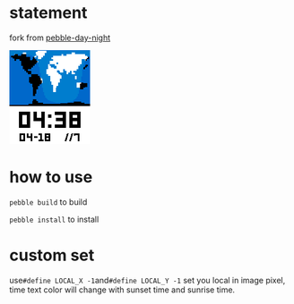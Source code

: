 # statement

fork from [pebble-day-night]([pebble-day-night](https://github.com/davidfg4/pebble-day-night))

![screenshot](screenshot.png)

# how to use

`pebble build` to build

`pebble install`  to install

# custom set

use`#define LOCAL_X -1`and`#define LOCAL_Y -1` set you local in image pixel, time text color will change with sunset time and sunrise time.